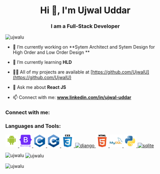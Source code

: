 <h1 align="center">Hi 👋, I'm Ujwal Uddar</h1>
<h3 align="center">I am a Full-Stack Developer </h3>

<p align="left"> <img src="https://komarev.com/ghpvc/?username=ujwalu&label=Profile%20views&color=0e75b6&style=flat" alt="ujwalu" /> </p>

- 🔭 I’m currently working on **Sytem Architect and Sytem Design for High Order and Low Order Design **

- 🌱 I’m currently learning **HLD**

- 👨‍💻 All of my projects are available at [https://github.com/UjwalU](https://github.com/UjwalU)

- 💬 Ask me about **React JS**

- 📫 Connect with me: **www.linkedin.com/in/ujwal-uddar**

<h3 align="left">Connect with me:</h3>
<p align="left">
</p>

<h3 align="left">Languages and Tools:</h3>
<p align="left"> <a href="https://developer.android.com" target="_blank" rel="noreferrer"> <img src="https://raw.githubusercontent.com/devicons/devicon/master/icons/android/android-original-wordmark.svg" alt="android" width="40" height="40"/> </a> <a href="https://getbootstrap.com" target="_blank" rel="noreferrer"> <img src="https://raw.githubusercontent.com/devicons/devicon/master/icons/bootstrap/bootstrap-plain-wordmark.svg" alt="bootstrap" width="40" height="40"/> </a> <a href="https://www.cprogramming.com/" target="_blank" rel="noreferrer"> <img src="https://raw.githubusercontent.com/devicons/devicon/master/icons/c/c-original.svg" alt="c" width="40" height="40"/> </a> <a href="https://www.w3schools.com/cpp/" target="_blank" rel="noreferrer"> <img src="https://raw.githubusercontent.com/devicons/devicon/master/icons/cplusplus/cplusplus-original.svg" alt="cplusplus" width="40" height="40"/> </a> <a href="https://www.w3schools.com/css/" target="_blank" rel="noreferrer"> <img src="https://raw.githubusercontent.com/devicons/devicon/master/icons/css3/css3-original-wordmark.svg" alt="css3" width="40" height="40"/> </a> <a href="https://www.djangoproject.com/" target="_blank" rel="noreferrer"> <img src="https://cdn.worldvectorlogo.com/logos/django.svg" alt="django" width="40" height="40"/> </a> <a href="https://www.w3.org/html/" target="_blank" rel="noreferrer"> <img src="https://raw.githubusercontent.com/devicons/devicon/master/icons/html5/html5-original-wordmark.svg" alt="html5" width="40" height="40"/> </a> <a href="https://www.mysql.com/" target="_blank" rel="noreferrer"> <img src="https://raw.githubusercontent.com/devicons/devicon/master/icons/mysql/mysql-original-wordmark.svg" alt="mysql" width="40" height="40"/> </a> <a href="https://www.python.org" target="_blank" rel="noreferrer"> <img src="https://raw.githubusercontent.com/devicons/devicon/master/icons/python/python-original.svg" alt="python" width="40" height="40"/> </a> <a href="https://www.sqlite.org/" target="_blank" rel="noreferrer"> <img src="https://www.vectorlogo.zone/logos/sqlite/sqlite-icon.svg" alt="sqlite" width="40" height="40"/> </a> </p>

<p><img align="left" src="https://github-readme-stats.vercel.app/api/top-langs?username=ujwalu&show_icons=true&locale=en&layout=compact" alt="ujwalu" /></p>

<p>&nbsp;<img align="center" src="https://github-readme-stats.vercel.app/api?username=ujwalu&show_icons=true&locale=en" alt="ujwalu" /></p>

<p><img align="center" src="https://github-readme-streak-stats.herokuapp.com/?user=ujwalu&" alt="ujwalu" /></p>
